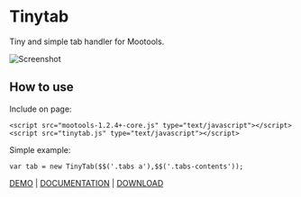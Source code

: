 Tinytab
=======

Tiny and simple tab handler for Mootools.

![Screenshot](http://www.danillocesar.com.br/images/labs/tinytab.jpg)

How to use
----------


Include on page:

	<script src="mootools-1.2.4+-core.js" type="text/javascript"></script>
	<script src="tinytab.js" type="text/javascript"></script>
	
Simple example:

	var tab = new TinyTab($$('.tabs a'),$$('.tabs-contents'));
	
[DEMO](http://www.jsfiddle.net/y4pu3/ "TinyTab DEMO") | [DOCUMENTATION](http://github.com/danillos/tinytab/blob/master/Docs/TinyTab.md "View Documentation") | [DOWNLOAD](http://github.com/danillos/tinytab/downloads)
	